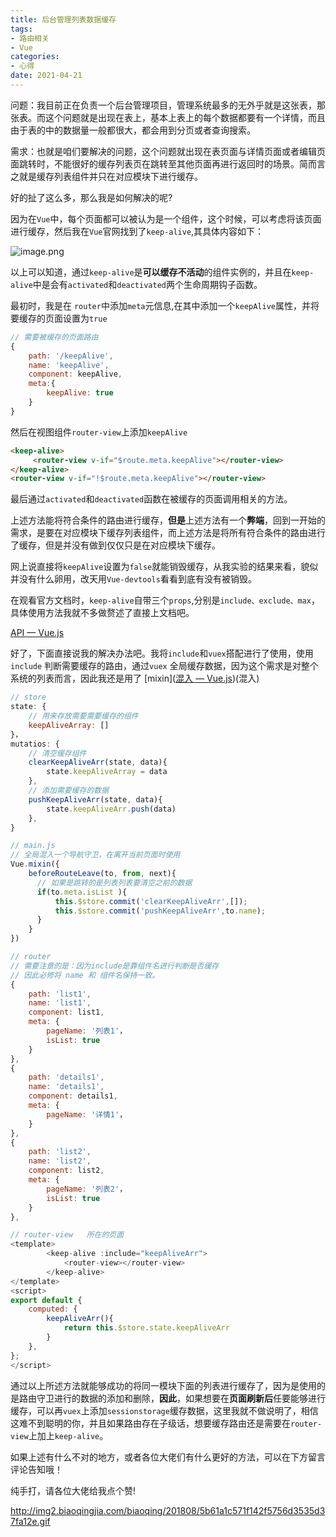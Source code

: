 ```yaml
---
title: 后台管理列表数据缓存
tags:
- 路由相关
- Vue
categories:
- 心得
date: 2021-04-21
---
```


问题：我目前正在负责一个后台管理项目，管理系统最多的无外乎就是这张表，那张表。而这个问题就是出现在表上，基本上表上的每个数据都要有一个详情，而且由于表的中的数据量一般都很大，都会用到分页或者查询搜索。

需求：也就是咱们要解决的问题，这个问题就出现在表页面与详情页面或者编辑页面跳转时，不能很好的缓存列表页在跳转至其他页面再进行返回时的场景。简而言之就是缓存列表组件并只在对应模块下进行缓存。

好的扯了这么多，那么我是如何解决的呢?

因为在`Vue`中，每个页面都可以被认为是一个组件，这个时候，可以考虑将该页面进行缓存，然后我在`Vue`官网找到了`keep-alive`,其具体内容如下：

![image.png](https://p9-juejin.byteimg.com/tos-cn-i-k3u1fbpfcp/2e1460088d774c84862971a70d6aa991~tplv-k3u1fbpfcp-watermark.image)

以上可以知道，通过`keep-alive`是**可以缓存不活动**的组件实例的，并且在`keep-alive`中是会有`activated`和`deactivated`两个生命周期钩子函数。

最初时，我是在 `router`中添加`meta`元信息,在其中添加一个`keepAlive`属性，并将要缓存的页面设置为`true`

```js
// 需要被缓存的页面路由
{
    path: '/keepAlive',
    name: 'keepAlive',
    component: keepAlive,
    meta:{
        keepAlive: true
    }
}
```

然后在视图组件`router-view`上添加`keepAlive`

```html
<keep-alive>
     <router-view v-if="$route.meta.keepAlive"></router-view>
</keep-alive>
<router-view v-if="!$route.meta.keepAlive"></router-view>
```

最后通过`activated`和`deactivated`函数在被缓存的页面调用相关的方法。

上述方法能将符合条件的路由进行缓存，**但是**上述方法有一个**弊端**，回到一开始的需求，是要在对应模块下缓存列表组件，而上述方法是将所有符合条件的路由进行了缓存，但是并没有做到仅仅只是在对应模块下缓存。

网上说直接将`keepAlive`设置为`false`就能销毁缓存，从我实验的结果来看，貌似并没有什么卵用，改天用`Vue-devtools`看看到底有没有被销毁。

在观看官方文档时，`keep-alive`自带三个`props`,分别是`include、exclude、max`，具体使用方法我就不多做赘述了直接上文档吧。

[API — Vue.js](https://cn.vuejs.org/v2/api/#keep-alive)

好了，下面直接说我的解决办法吧。我将`include`和`vuex`搭配进行了使用，使用`include` 判断需要缓存的路由，通过`vuex` 全局缓存数据，因为这个需求是对整个系统的列表而言，因此我还是用了 [mixin]([混入 — Vue.js](https://cn.vuejs.org/v2/guide/mixins.html#%E5%9F%BA%E7%A1%80))(混入)

```js
// store
state: {
    // 用来存放需要需要缓存的组件
    keepAliveArray: []
}，
mutatios: {
    // 清空缓存组件
    clearKeepAliveArr(state, data){
        state.keepAliveArray = data
    },
    // 添加需要缓存的数据
    pushKeepAliveArr(state, data){
        state.keepAliveArr.push(data)
    },
}
```

```js
// main.js
// 全局混入一个导航守卫，在离开当前页面时使用
Vue.mixin({
    beforeRouteLeave(to, from, next){
      // 如果是跳转的是列表列表要清空之前的数据
      if(to.meta.isList ){
          this.$store.commit('clearKeepAliveArr',[]);
          this.$store.commit('pushKeepAliveArr',to.name);
      }
    }
})
```

```js
// router
// 需要注意的是：因为include是靠组件名进行判断是否缓存
// 因此必修将 name 和 组件名保持一致。
{
    path: 'list1',
    name: 'list1',
    component: list1,
    meta: {
        pageName: '列表1'，
        isList: true
    }
},
{
    path: 'details1',
    name: 'details1',
    component: details1,
    meta: {
        pageName: '详情1'，
    }
},
{
    path: 'list2',
    name: 'list2',
    component: list2,
    meta: {
        pageName: '列表2'，
        isList: true
    }
},
```

```js
// router-view   所在的页面
<template>
        <keep-alive :include="keepAliveArr">
            <router-view></router-view>
        </keep-alive>
</template>
<script>
export default {
    computed: {
        keepAliveArr(){
            return this.$store.state.keepAliveArr
        }
    },
};
</script>
```

通过以上所述方法就能够成功的将同一模块下面的列表进行缓存了，因为是使用的是路由守卫进行的数据的添加和删除，**因此**，如果想要在**页面刷新后**任要能够进行缓存，可以再`vuex`上添加`sessionstorage`缓存数据，这里我就不做说明了，相信这难不到聪明的你，并且如果路由存在子级话，想要缓存路由还是需要在`router-view`上加上`keep-alive`。

如果上述有什么不对的地方，或者各位大佬们有什么更好的方法，可以在下方留言评论告知哦！

纯手打，请各位大佬给我点个赞!

http://img2.biaoqingjia.com/biaoqing/201808/5b61a1c571f142f5756d3535d37fa12e.gif

